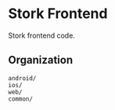 # Stork Frontend

Stork frontend code.

## Organization

    android/
    ios/
    web/
    common/
